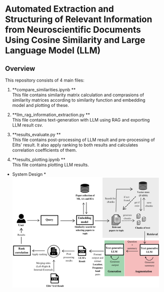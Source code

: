 # Automated Extraction and Structuring of Relevant Information from Neuroscientific Documents Using Cosine Similarity and Large Language Model (LLM)



## Overview

This repository consists of 4 main files:

1. **compare_similarities.ipynb ** <br>
This file contains similarity matrix calculation and comprasions of similarity matrices according to similarity function and embedding model and plotting of these.

2. **llm_rag_information_extraction.py ** <br>
This file contains text-generation with LLM using RAG and exporting LLM result csv.

3. **results_evaluate.py ** <br>
This file contains post-processing of LLM result and pre-processing of Eilts' result. It also apply ranking to both results and calculates correlation coefficients of them.

4. **results_plotting.ipynb ** <br>
This file contains plotting LLM results.

* System Design * <br>
![System Design](images/diagram.png)
